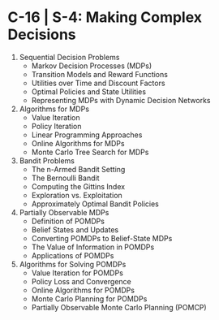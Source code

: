 # C-16 | S-4: Making Complex Decisions

1. Sequential Decision Problems
    - Markov Decision Processes (MDPs)
    - Transition Models and Reward Functions
    - Utilities over Time and Discount Factors
    - Optimal Policies and State Utilities
    - Representing MDPs with Dynamic Decision Networks
2. Algorithms for MDPs
    - Value Iteration
    - Policy Iteration
    - Linear Programming Approaches
    - Online Algorithms for MDPs
    - Monte Carlo Tree Search for MDPs
3. Bandit Problems
    - The n-Armed Bandit Setting
    - The Bernoulli Bandit
    - Computing the Gittins Index
    - Exploration vs. Exploitation
    - Approximately Optimal Bandit Policies
4. Partially Observable MDPs
    - Definition of POMDPs
    - Belief States and Updates
    - Converting POMDPs to Belief-State MDPs
    - The Value of Information in POMDPs
    - Applications of POMDPs
5. Algorithms for Solving POMDPs
    - Value Iteration for POMDPs
    - Policy Loss and Convergence
    - Online Algorithms for POMDPs
    - Monte Carlo Planning for POMDPs
    - Partially Observable Monte Carlo Planning (POMCP)
